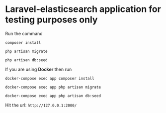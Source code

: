 # Laravel-elasticsearch application for testing purposes only

Run the command
```
composer install
```
```
php artisan migrate
```
```
php artisan db:seed
```

If you are using <b>Docker</b> then run
```
docker-compose exec app composer install
```
```
docker-compose exec app php artisan migrate
```
```
docker-compose exec app php artisan db:seed
```

Hit the url:
`http://127.0.0.1:2000/`

